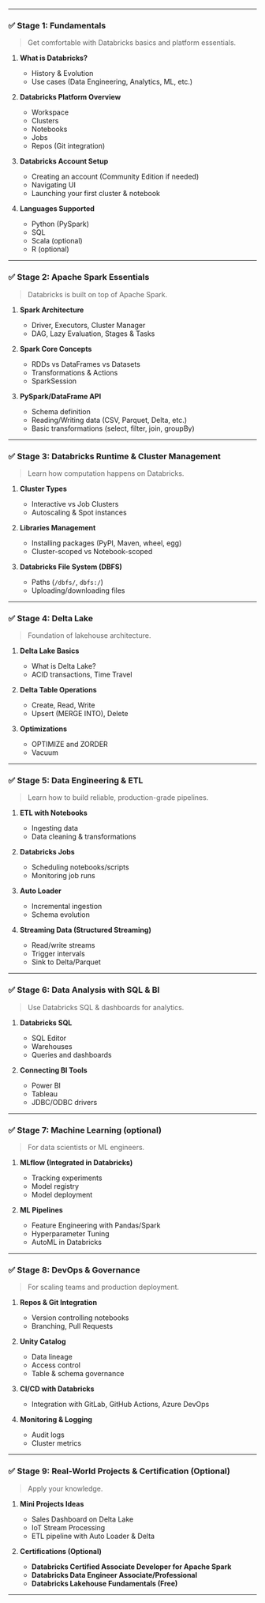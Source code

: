 
---

### ✅ **Stage 1: Fundamentals**

> Get comfortable with Databricks basics and platform essentials.

1. **What is Databricks?**

   * History & Evolution
   * Use cases (Data Engineering, Analytics, ML, etc.)

2. **Databricks Platform Overview**

   * Workspace
   * Clusters
   * Notebooks
   * Jobs
   * Repos (Git integration)

3. **Databricks Account Setup**

   * Creating an account (Community Edition if needed)
   * Navigating UI
   * Launching your first cluster & notebook

4. **Languages Supported**

   * Python (PySpark)
   * SQL
   * Scala (optional)
   * R (optional)

---

### ✅ **Stage 2: Apache Spark Essentials**

> Databricks is built on top of Apache Spark.

1. **Spark Architecture**

   * Driver, Executors, Cluster Manager
   * DAG, Lazy Evaluation, Stages & Tasks

2. **Spark Core Concepts**

   * RDDs vs DataFrames vs Datasets
   * Transformations & Actions
   * SparkSession

3. **PySpark/DataFrame API**

   * Schema definition
   * Reading/Writing data (CSV, Parquet, Delta, etc.)
   * Basic transformations (select, filter, join, groupBy)

---

### ✅ **Stage 3: Databricks Runtime & Cluster Management**

> Learn how computation happens on Databricks.

1. **Cluster Types**

   * Interactive vs Job Clusters
   * Autoscaling & Spot instances

2. **Libraries Management**

   * Installing packages (PyPI, Maven, wheel, egg)
   * Cluster-scoped vs Notebook-scoped

3. **Databricks File System (DBFS)**

   * Paths (`/dbfs/`, `dbfs:/`)
   * Uploading/downloading files

---

### ✅ **Stage 4: Delta Lake**

> Foundation of lakehouse architecture.

1. **Delta Lake Basics**

   * What is Delta Lake?
   * ACID transactions, Time Travel

2. **Delta Table Operations**

   * Create, Read, Write
   * Upsert (MERGE INTO), Delete

3. **Optimizations**

   * OPTIMIZE and ZORDER
   * Vacuum

---

### ✅ **Stage 5: Data Engineering & ETL**

> Learn how to build reliable, production-grade pipelines.

1. **ETL with Notebooks**

   * Ingesting data
   * Data cleaning & transformations

2. **Databricks Jobs**

   * Scheduling notebooks/scripts
   * Monitoring job runs

3. **Auto Loader**

   * Incremental ingestion
   * Schema evolution

4. **Streaming Data (Structured Streaming)**

   * Read/write streams
   * Trigger intervals
   * Sink to Delta/Parquet

---

### ✅ **Stage 6: Data Analysis with SQL & BI**

> Use Databricks SQL & dashboards for analytics.

1. **Databricks SQL**

   * SQL Editor
   * Warehouses
   * Queries and dashboards

2. **Connecting BI Tools**

   * Power BI
   * Tableau
   * JDBC/ODBC drivers

---

### ✅ **Stage 7: Machine Learning (optional)**

> For data scientists or ML engineers.

1. **MLflow (Integrated in Databricks)**

   * Tracking experiments
   * Model registry
   * Model deployment

2. **ML Pipelines**

   * Feature Engineering with Pandas/Spark
   * Hyperparameter Tuning
   * AutoML in Databricks

---

### ✅ **Stage 8: DevOps & Governance**

> For scaling teams and production deployment.

1. **Repos & Git Integration**

   * Version controlling notebooks
   * Branching, Pull Requests

2. **Unity Catalog**

   * Data lineage
   * Access control
   * Table & schema governance

3. **CI/CD with Databricks**

   * Integration with GitLab, GitHub Actions, Azure DevOps

4. **Monitoring & Logging**

   * Audit logs
   * Cluster metrics

---

### ✅ **Stage 9: Real-World Projects & Certification (Optional)**

> Apply your knowledge.

1. **Mini Projects Ideas**

   * Sales Dashboard on Delta Lake
   * IoT Stream Processing
   * ETL pipeline with Auto Loader & Delta

2. **Certifications (Optional)**

   * **Databricks Certified Associate Developer for Apache Spark**
   * **Databricks Data Engineer Associate/Professional**
   * **Databricks Lakehouse Fundamentals (Free)**

---

